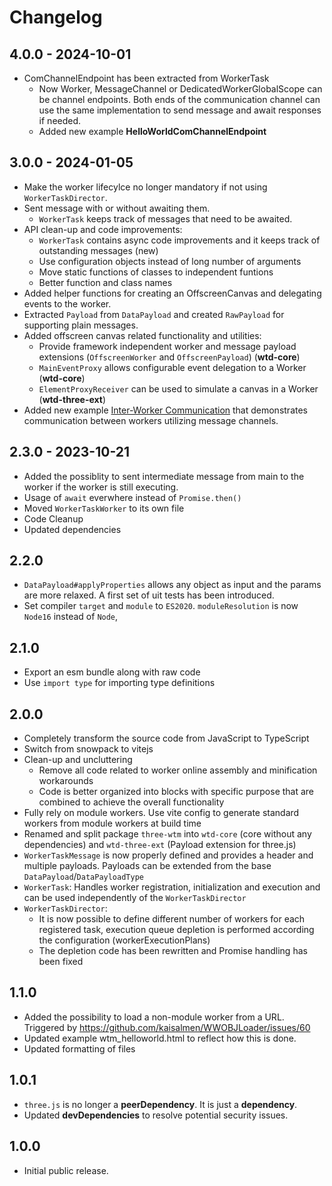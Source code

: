 # Changelog

## 4.0.0 - 2024-10-01

- ComChannelEndpoint has been extracted from WorkerTask
  - Now Worker, MessageChannel or DedicatedWorkerGlobalScope can be channel endpoints. Both ends of the communication channel can use the same implementation to send message and await responses if needed.
  - Added new example **HelloWorldComChannelEndpoint**

## 3.0.0 - 2024-01-05

- Make the worker lifecylce no longer mandatory if not using `WorkerTaskDirector`.
- Sent message with or without awaiting them.
  - `WorkerTask` keeps track of messages that need to be awaited.
- API clean-up and code improvements:
  - `WorkerTask` contains async code improvements and it keeps track of outstanding messages (new)
  - Use configuration objects instead of long number of arguments
  - Move static functions of classes to independent funtions
  - Better function and class names
- Added helper functions for creating an OffscreenCanvas and delegating events to the worker.
- Extracted `Payload` from `DataPayload` and created `RawPayload` for supporting plain messages.
- Added offscreen canvas related functionality and utilities:
  - Provide framework independent worker and message payload extensions (`OffscreenWorker` and `OffscreenPayload`) (**wtd-core**)
  - `MainEventProxy` allows configurable event delegation to a Worker (**wtd-core**)
  - `ElementProxyReceiver` can be used to simulate a canvas in a Worker (**wtd-three-ext**)
- Added new example [Inter-Worker Communication](https://github.com/kaisalmen/wtd/blob/main/packages/examples/src/com/WorkerCom.ts) that demonstrates communication between workers utilizing message channels.

## 2.3.0 - 2023-10-21

- Added the possiblity to sent intermediate message from main to the worker if the worker is still executing.
- Usage of `await` everwhere instead of `Promise.then()`
- Moved `WorkerTaskWorker` to its own file
- Code Cleanup
- Updated dependencies

## 2.2.0

- `DataPayload#applyProperties` allows any object as input and the params are more relaxed. A first set of uit tests has been introduced.
- Set compiler `target` and `module` to `ES2020`. `moduleResolution` is now `Node16` instead of `Node`,

## 2.1.0

- Export an esm bundle along with raw code
- Use `import type` for importing type definitions

## 2.0.0

- Completely transform the source code from JavaScript to TypeScript
- Switch from snowpack to vitejs
- Clean-up and uncluttering
  - Remove all code related to worker online assembly and minification workarounds
  - Code is better organized into blocks with specific purpose that are combined to achieve the overall functionality
- Fully rely on module workers. Use vite config to generate standard workers from module workers at build time
- Renamed and split package `three-wtm` into `wtd-core` (core without any dependencies) and `wtd-three-ext` (Payload extension for three.js)
- `WorkerTaskMessage` is now properly defined and provides a header and multiple payloads. Payloads can be extended from the base `DataPayload`/`DataPayloadType`
- `WorkerTask`: Handles worker registration, initialization and execution and can be used independently of the `WorkerTaskDirector`
- `WorkerTaskDirector`:
  - It is now possible to define different number of workers for each registered task, execution queue depletion is performed according the configuration (workerExecutionPlans)
  - The depletion code has been rewritten and Promise handling has been fixed

## 1.1.0

- Added the possibility to load a non-module worker from a URL. Triggered by https://github.com/kaisalmen/WWOBJLoader/issues/60
- Updated example wtm_helloworld.html to reflect how this is done.
- Updated formatting of files

## 1.0.1

- `three.js` is no longer a **peerDependency**. It is just a **dependency**.
- Updated **devDependencies** to resolve potential security issues.

## 1.0.0

- Initial public release.
